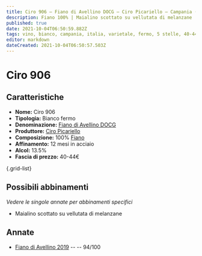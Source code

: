 ```yaml
---
title: Ciro 906 – Fiano di Avellino DOCG – Ciro Picariello – Campania (IT) – 40-44€ – 5★
description: Fiano 100% | Maialino scottato su vellutata di melanzane
published: true
date: 2021-10-04T06:50:59.882Z
tags: vino, bianco, campania, italia, varietale, fermo, 5 stelle, 40-44€, fiano, Maialino scottato su vellutata di melanzane
editor: markdown
dateCreated: 2021-10-04T06:50:57.503Z
---
```


# Ciro 906

## Caratteristiche
- **Nome:** Ciro 906
- **Tipologia:** Bianco fermo 
- **Denominazione:** [Fiano di Avellino DOCG](/denominazioni/Italia/Campania/DOCG/Fiano-di-Avellino)
- **Produttore:** [Ciro Picariello](/produttori/Italia/Campania/Ciro-Picariello) 
- **Composizione:** 100% [Fiano](/vitigni/Italia/bacca-bianca/fiano)
- **Affinamento:** 12 mesi in acciaio
- **Alcol:** 13.5%
- **Fascia di prezzo:** 40-44€

{.grid-list}



## Possibili abbinamenti
*Vedere le singole annate per abbinamenti specifici*

- Maialino scottato su vellutata di melanzane

## Annate
- [Fiano di Avellino 2019](/vini/Italia/Campania/Ciro-Picariello/Ciro-906/2019) -- <span class="star-5"></span> -- 94/100 